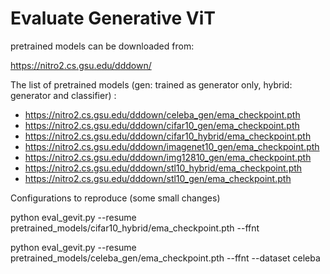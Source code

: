 
# Evaluate Generative ViT

pretrained models can be downloaded from:

https://nitro2.cs.gsu.edu/dddown/

The list of pretrained models (gen: trained as generator only, hybrid: generator and classifier) :

- https://nitro2.cs.gsu.edu/dddown/celeba_gen/ema_checkpoint.pth
- https://nitro2.cs.gsu.edu/dddown/cifar10_gen/ema_checkpoint.pth
- https://nitro2.cs.gsu.edu/dddown/cifar10_hybrid/ema_checkpoint.pth
- https://nitro2.cs.gsu.edu/dddown/imagenet10_gen/ema_checkpoint.pth
- https://nitro2.cs.gsu.edu/dddown/img12810_gen/ema_checkpoint.pth
- https://nitro2.cs.gsu.edu/dddown/stl10_hybrid/ema_checkpoint.pth
- https://nitro2.cs.gsu.edu/dddown/stl10_gen/ema_checkpoint.pth

Configurations to reproduce (some small changes)

python eval_gevit.py --resume pretrained_models/cifar10_hybrid/ema_checkpoint.pth --ffnt


python eval_gevit.py --resume pretrained_models/celeba_gen/ema_checkpoint.pth --ffnt --dataset celeba